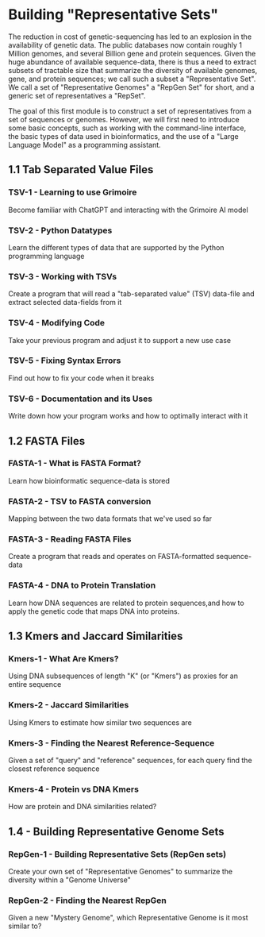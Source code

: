 # Building "Representative Sets"

The reduction in cost of genetic-sequencing has led to an explosion in the availability of genetic data. The public databases now contain roughly 1 Million genomes, and several Billion gene and protein sequences. Given the huge abundance of available sequence-data, there is thus a need to extract subsets of tractable size that summarize the diversity of available genomes, gene, and protein sequences; we call such a subset a "Representative Set". We call a set of "Representative Genomes" a "RepGen Set" for short, and a generic set of representatives a "RepSet".

The goal of this first module is to construct a set of representatives from a set of sequences or genomes. However, we will first need to introduce some basic concepts, such as working with the command-line interface, the basic types of data used in bioinformatics, and the use of a "Large Language Model" as a programming assistant.

## 1.1 Tab Separated Value Files

### TSV-1 - Learning to use Grimoire
Become familiar with ChatGPT and interacting with the Grimoire AI model

### TSV-2 - Python Datatypes
Learn the different types of data that are supported by the Python programming language

### TSV-3 - Working with TSVs
Create a program that will read a "tab-separated value" (TSV) data-file and extract selected data-fields from it

### TSV-4 - Modifying Code
Take your previous program and adjust it to support a new use case

### TSV-5 - Fixing Syntax Errors
Find out how to fix your code when it breaks

### TSV-6 - Documentation and its Uses
Write down how your program works and how to optimally interact with it 

## 1.2 FASTA Files

### FASTA-1 - What is FASTA Format?
Learn how bioinformatic sequence-data is stored 

### FASTA-2 - TSV to FASTA conversion
Mapping between the two data formats that we've used so far

### FASTA-3 - Reading FASTA Files
Create a program that reads and operates on FASTA-formatted sequence-data

### FASTA-4 - DNA to Protein Translation
Learn how DNA sequences are related to protein sequences,and how to apply the genetic code that maps DNA into proteins.

## 1.3 Kmers and Jaccard Similarities

### Kmers-1 - What Are Kmers? 
Using DNA subsequences of length "K" (or "Kmers") as proxies for an entire sequence

### Kmers-2 - Jaccard Similarities 
Using Kmers to estimate how similar two sequences are

### Kmers-3 - Finding the Nearest Reference-Sequence
Given a set of "query" and "reference" sequences, for each query find the closest reference sequence

### Kmers-4 - Protein vs DNA Kmers
How are protein and DNA similarities related?

## 1.4 - Building Representative Genome Sets

### RepGen-1 - Building Representative Sets (RepGen sets)
Create your own set of "Representative Genomes" to summarize the diversity within a "Genome Universe"

### RepGen-2 - Finding the Nearest RepGen
Given a new "Mystery Genome", which Representative Genome is it most similar to?